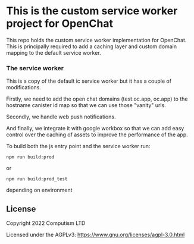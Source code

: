 # This is the custom service worker project for OpenChat

This repo holds the custom service worker implementation for OpenChat. This is principally required to add a caching layer and custom domain mapping to the default service worker.

### The service worker

This is a copy of the default ic service worker but it has a couple of modifications.

Firstly, we need to add the open chat domains (test.oc.app, oc.app) to the hostname canister id map so that we can use
those "vanity" urls.

Secondly, we handle web push notifications.

And finally, we integrate it with google workbox so that we can add easy control over the caching of assets to improve
the performance of the app.

To build both the js entry point and the service worker run:

```
npm run build:prod
```

or

```
npm run build:prod_test
```

depending on environment

## License

Copyright 2022 Computism LTD

Licensed under the AGPLv3: https://www.gnu.org/licenses/agpl-3.0.html
